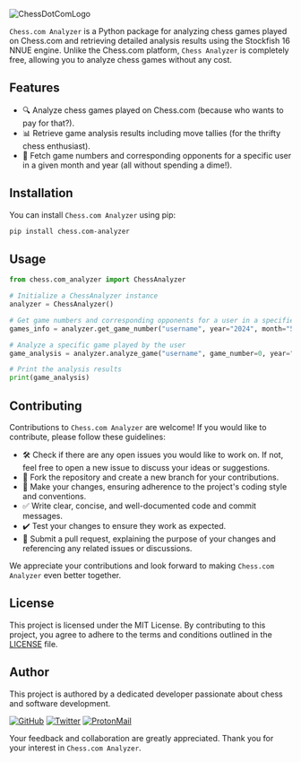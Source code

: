![ChessDotComLogo](https://images.chesscomfiles.com/uploads/v1/images_users/tiny_mce/PedroPinhata/phpNgJfyb.png)

`Chess.com Analyzer` is a Python package for analyzing chess games played on Chess.com and retrieving detailed analysis results using the Stockfish 16 NNUE engine. Unlike the Chess.com platform, `Chess Analyzer` is completely free, allowing you to analyze chess games without any cost.

## Features

- 🔍 Analyze chess games played on Chess.com (because who wants to pay for that?).
- 📊 Retrieve game analysis results including move tallies (for the thrifty chess enthusiast).
- 📅 Fetch game numbers and corresponding opponents for a specific user in a given month and year (all without spending a dime!).

## Installation

You can install `Chess.com Analyzer` using pip:

```bash
pip install chess.com-analyzer
```

## Usage

```python
from chess.com_analyzer import ChessAnalyzer

# Initialize a ChessAnalyzer instance
analyzer = ChessAnalyzer()

# Get game numbers and corresponding opponents for a user in a specified month and year
games_info = analyzer.get_game_number("username", year="2024", month="5")

# Analyze a specific game played by the user
game_analysis = analyzer.analyze_game("username", game_number=0, year="2024", month="5")

# Print the analysis results
print(game_analysis)
```

## Contributing

Contributions to `Chess.com Analyzer` are welcome! If you would like to contribute, please follow these guidelines:

- 🛠️ Check if there are any open issues you would like to work on. If not, feel free to open a new issue to discuss your ideas or suggestions.
- 🍴 Fork the repository and create a new branch for your contributions.
- 📝 Make your changes, ensuring adherence to the project's coding style and conventions.
- ✅ Write clear, concise, and well-documented code and commit messages.
- ✔️ Test your changes to ensure they work as expected.
- 🚀 Submit a pull request, explaining the purpose of your changes and referencing any related issues or discussions.

We appreciate your contributions and look forward to making `Chess.com Analyzer` even better together.

## License

This project is licensed under the MIT License. By contributing to this project, you agree to adhere to the terms and conditions outlined in the [LICENSE](https://github.com/BlackCage/free-chess-analyzer/blob/main/LICENSE) file.

## Author

This project is authored by a dedicated developer passionate about chess and software development.

[![GitHub](https://img.shields.io/badge/GitHub-100000?style=for-the-badge&logo=github&logoColor=white)](https://github.com/BlackCage) [![Twitter](https://img.shields.io/badge/Twitter-000000?style=for-the-badge&logo=twitter&logoColor=white)](https://twitter.com/BlackByte_) [![ProtonMail](https://img.shields.io/badge/ProtonMail-8B89CC?style=for-the-badge&logo=protonmail&logoColor=white)](mailto:blackcage_faq@proton.me)

Your feedback and collaboration are greatly appreciated. Thank you for your interest in `Chess.com Analyzer`.